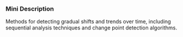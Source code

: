 ### Mini Description

Methods for detecting gradual shifts and trends over time, including sequential analysis techniques and change point detection algorithms.
